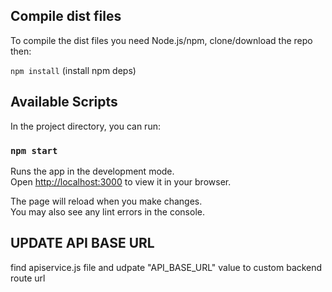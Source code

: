 ## Compile dist files

To compile the dist files you need Node.js/npm, clone/download the repo then:

`npm install` (install npm deps)

## Available Scripts

In the project directory, you can run:

### `npm start`

Runs the app in the development mode.\
Open [http://localhost:3000](http://localhost:3000) to view it in your browser.

The page will reload when you make changes.\
You may also see any lint errors in the console.


## UPDATE API BASE URL

find apiservice.js file and udpate "API_BASE_URL" value to custom backend route url
